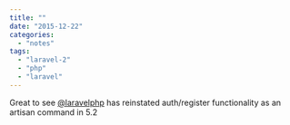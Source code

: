 ```yaml
---
title: ""
date: "2015-12-22"
categories: 
  - "notes"
tags: 
  - "laravel-2"
  - "php"
  - "laravel"
---
```


Great to see [@laravelphp](https://twitter.com/laravelphp) has reinstated auth/register functionality as an artisan command in 5.2
